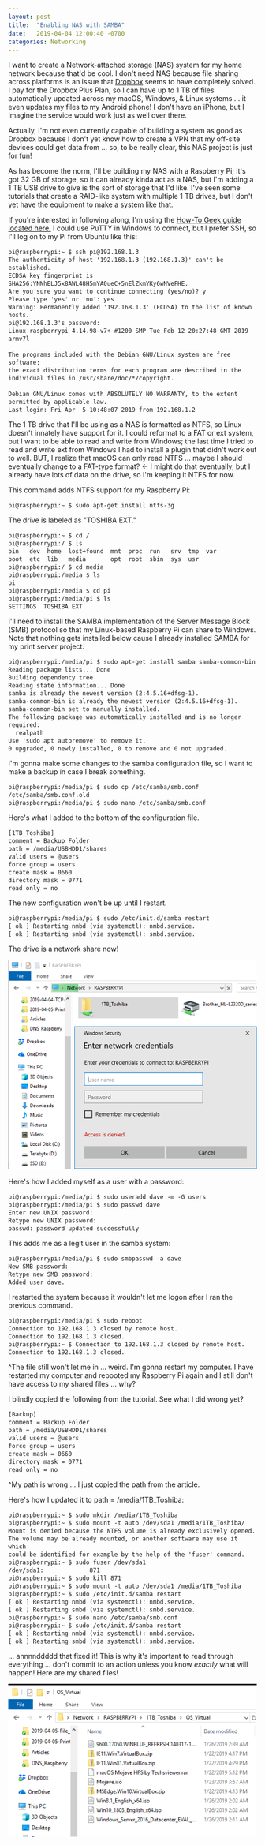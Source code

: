 ```yaml
---
layout: post
title:  "Enabling NAS with SAMBA"
date:   2019-04-04 12:00:40 -0700
categories: Networking
---
```


I want to create a Network-attached storage (NAS) system for my home network because that'd be cool. I don't need NAS  because file sharing across platforms is an issue that [Dropbox](www.dropbox.com) seems to have completely solved. I pay for the Dropbox Plus Plan, so I can have up to 1 TB of files automatically updated across my macOS, Windows, & Linux systems ... it even updates my files to my Android phone! I don't have an iPhone, but I imagine the service would work just as well over there.  

Actually, I'm not even currently capable of building a system as good as Dropbox because I don't yet know how to create a VPN that my off-site devices could get data from ... so, to be really clear, this NAS project is just for fun!

As has become the norm, I'll be building my NAS with a Raspberry Pi; it's got 32 GB of storage, so it can already kinda act as a NAS, but I'm adding a 1 TB USB drive to give is the sort of storage that I'd like. I've seen some tutorials that create a RAID-like system with multiple 1 TB drives, but I don't yet have the equipment to make a system like that.

If you're interested in following along, I'm using the [How-To Geek guide located here.](https://www.howtogeek.com/139433/how-to-turn-a-raspberry-pi-into-a-low-power-network-storage-device/) I could use PuTTY in Windows to connect, but I prefer SSH, so I'll log on to my Pi from Ubuntu like this:

```console
pi@raspberrypi:~ $ ssh pi@192.168.1.3
The authenticity of host '192.168.1.3 (192.168.1.3)' can't be established.
ECDSA key fingerprint is SHA256:YNNhELJ5x8AWL48H5mYA0ueC+5nElZkmYKy6wNVeFHE.
Are you sure you want to continue connecting (yes/no)? y
Please type 'yes' or 'no': yes
Warning: Permanently added '192.168.1.3' (ECDSA) to the list of known hosts.
pi@192.168.1.3's password:
Linux raspberrypi 4.14.98-v7+ #1200 SMP Tue Feb 12 20:27:48 GMT 2019 armv7l

The programs included with the Debian GNU/Linux system are free software;
the exact distribution terms for each program are described in the
individual files in /usr/share/doc/*/copyright.

Debian GNU/Linux comes with ABSOLUTELY NO WARRANTY, to the extent
permitted by applicable law.
Last login: Fri Apr  5 10:48:07 2019 from 192.168.1.2
```

The 1 TB drive that I'll be using as a NAS is formatted as NTFS, so Linux doesn't innately have support for it. I could reformat to a FAT or ext system, but I want to be able to read and write from Windows; the last time I tried to read and write ext from Windows I had to install a plugin that didn't work out to well. BUT, I realize that macOS can only read NTFS ... maybe I should eventually change to a FAT-type format? <- I might do that eventually, but I already have lots of data on the drive, so I'm keeping it NTFS for now.

This command adds NTFS support for my Raspberry Pi:

```console
pi@raspberrypi:~ $ sudo apt-get install ntfs-3g
```

The drive is labeled as "TOSHIBA EXT."

```console
pi@raspberrypi:~ $ cd /
pi@raspberrypi:/ $ ls
bin   dev  home  lost+found  mnt  proc  run   srv  tmp  var
boot  etc  lib   media       opt  root  sbin  sys  usr
pi@raspberrypi:/ $ cd media
pi@raspberrypi:/media $ ls
pi
pi@raspberrypi:/media $ cd pi
pi@raspberrypi:/media/pi $ ls
SETTINGS  TOSHIBA EXT
```

I'll need to install the SAMBA implementation of the Server Message Block (SMB) protocol so that my Linux-based Raspberry Pi can share to Windows. Note that nothing gets installed below cause I already installed SAMBA for my print server project.

```console
pi@raspberrypi:/media/pi $ sudo apt-get install samba samba-common-bin
Reading package lists... Done
Building dependency tree       
Reading state information... Done
samba is already the newest version (2:4.5.16+dfsg-1).
samba-common-bin is already the newest version (2:4.5.16+dfsg-1).
samba-common-bin set to manually installed.
The following package was automatically installed and is no longer required:
  realpath
Use 'sudo apt autoremove' to remove it.
0 upgraded, 0 newly installed, 0 to remove and 0 not upgraded.
```

I'm gonna make some changes to the samba configuration file, so I want to make a backup in case I break something.

```console
pi@raspberrypi:/media/pi $ sudo cp /etc/samba/smb.conf /etc/samba/smb.conf.old
pi@raspberrypi:/media/pi $ sudo nano /etc/samba/smb.conf
```

Here's what I added to the bottom of the configuration file.

```console
[1TB_Toshiba]
comment = Backup Folder
path = /media/USBHDD1/shares
valid users = @users
force group = users
create mask = 0660
directory mask = 0771
read only = no
```

The new configuration won't be up until I restart.

```console
pi@raspberrypi:/media/pi $ sudo /etc/init.d/samba restart
[ ok ] Restarting nmbd (via systemctl): nmbd.service.
[ ok ] Restarting smbd (via systemctl): smbd.service.
```

The drive is a network share now!

![drive-available-BUT-PASSWORD](/assets/2019-04-05-File_Server_Raspberry/drive-available-BUT-PASSWORD.PNG)

Here's how I added myself as a user with a password:

```console
pi@raspberrypi:/media/pi $ sudo useradd dave -m -G users
pi@raspberrypi:/media/pi $ sudo passwd dave
Enter new UNIX password:
Retype new UNIX password:
passwd: password updated successfully
```

This adds me as a legit user in the samba system:

```console
pi@raspberrypi:/media/pi $ sudo smbpasswd -a dave
New SMB password:
Retype new SMB password:
Added user dave.
```

I restarted the system because it wouldn't let me logon after I ran the previous command.

```console
pi@raspberrypi:/media/pi $ sudo reboot
Connection to 192.168.1.3 closed by remote host.
Connection to 192.168.1.3 closed.
pi@raspberrypi:~ $ Connection to 192.168.1.3 closed by remote host.
Connection to 192.168.1.3 closed.
```

^The file still won't let me in ... weird. I'm gonna restart my computer. I have restarted my computer and rebooted my Raspberry Pi again and I still don't have access to my shared files ... why?

I blindly copied the following from the tutorial. See what I did wrong yet?

```
[Backup]
comment = Backup Folder
path = /media/USBHDD1/shares
valid users = @users
force group = users
create mask = 0660
directory mask = 0771
read only = no
```

^My path is wrong ... I just copied the path from the article.

Here's how I updated it to path = /media/1TB_Toshiba:

```console
pi@raspberrypi:~ $ sudo mkdir /media/1TB_Toshiba
pi@raspberrypi:~ $ sudo mount -t auto /dev/sda1 /media/1TB_Toshiba/
Mount is denied because the NTFS volume is already exclusively opened.
The volume may be already mounted, or another software may use it which
could be identified for example by the help of the 'fuser' command.
pi@raspberrypi:~ $ sudo fuser /dev/sda1
/dev/sda1:             871
pi@raspberrypi:~ $ sudo kill 871
pi@raspberrypi:~ $ sudo mount -t auto /dev/sda1 /media/1TB_Toshiba
pi@raspberrypi:~ $ sudo /etc/init.d/samba restart
[ ok ] Restarting nmbd (via systemctl): nmbd.service.
[ ok ] Restarting smbd (via systemctl): smbd.service.
pi@raspberrypi:~ $ sudo nano /etc/samba/smb.conf
pi@raspberrypi:~ $ sudo /etc/init.d/samba restart
[ ok ] Restarting nmbd (via systemctl): nmbd.service.
[ ok ] Restarting smbd (via systemctl): smbd.service.
```

... annnnddddd that fixed it! This is why it's important to read through everything ... don't commit to an action unless you know *exactly* what will happen! Here are my shared files!

![virtual-os-on-share](/assets/2019-04-05-File_Server_Raspberry/virtual-os-on-share.PNG)

